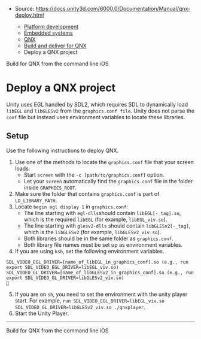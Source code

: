 * Source: https://docs.unity3d.com/6000.0/Documentation/Manual/qnx-deploy.html

  * [Platform development ](https://docs.unity3d.com/6000.0/Documentation/Manual/PlatformSpecific.html)
  * [Embedded systems](https://docs.unity3d.com/6000.0/Documentation/Manual/embedded-systems.html)
  * [QNX](https://docs.unity3d.com/6000.0/Documentation/Manual/qnx.html)
  * [Build and deliver for QNX](https://docs.unity3d.com/6000.0/Documentation/Manual/qnx-build-and-deliver.html)
  * Deploy a QNX project


[](https://docs.unity3d.com/6000.0/Documentation/Manual/qnx-build-command-line.html)
Build for QNX from the command line
[](https://docs.unity3d.com/6000.0/Documentation/Manual/iphone.html)
iOS
# Deploy a QNX project
Unity uses EGL handled by SDL2, which requires SDL to dynamically load `libEGL` and `libGLESv2` from the `graphics.conf file`. Unity does not parse the `conf` file but instead uses environment variables to locate these libraries.
## Setup
Use the following instructions to deploy QNX.
  1. Use one of the methods to locate the `graphics.conf` file that your screen loads:
     * Start `screen` with the `-c [path/to/graphics.conf]` option.
     * Let your `screen` automatically find the `graphics.conf` file in the folder inside `GRAPHICS_ROOT`.
  2. Make sure the folder that contains `graphics.conf` is part of `LD_LIBRARY_PATH`.
  3. Locate `begin egl display 1` in `graphics.conf`:
     * The line starting with `egl-dlls`should contain `libEGL[-_tag].so`, which is the required `libEGL` (for example, `libEGL_viv.so`).
     * The line starting with `glesv2-dlls` should contain `libGLESv2[-_tag]`, which is the `libGLESv2` (for example, `libGLESv2_viv.so`).
     * Both libraries should be in the same folder as `graphics.conf`.
     * Both library file names must be set up as environment variables.
  4. If you are using `ksh`, set the following environment variables.
```
SDL_VIDEO_EGL_DRIVER=[name_of_libEGL_in_graphics_conf].so (e.g., run export SDL_VIDEO_EGL_DRIVER=libEGL_viv.so)
SDL_VIDEO_GL_DRIVER=[name_of_libGLESv2_in_graphics_conf].so (e.g., run export SDL_VIDEO_GL_DRIVER=libGLESv2_viv.so)

```

  5. If you are on `sh`, you need to set the environment with the unity player start. For example, `run SDL_VIDEO_EGL_DRIVER=libEGL_viv.so SDL_VIDEO_GL_DRIVER=libGLESv2_viv.so ./qnxplayer`.
  6. Start the Unity Player.


* * *
[](https://docs.unity3d.com/6000.0/Documentation/Manual/qnx-build-command-line.html)
Build for QNX from the command line
[](https://docs.unity3d.com/6000.0/Documentation/Manual/iphone.html)
iOS
